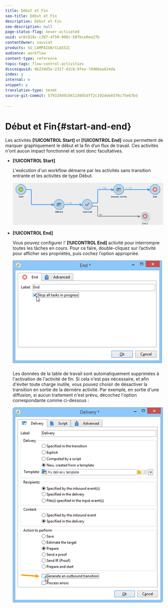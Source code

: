 ```yaml
---
title: Début et Fin
seo-title: Début et Fin
description: Début et Fin
seo-description: null
page-status-flag: never-activated
uuid: ec0c818c-c307-4f50-908c-507bce0ea27b
contentOwner: sauviat
products: SG_CAMPAIGN/CLASSIC
audience: workflow
content-type: reference
topic-tags: flow-control-activities
discoiquuid: 8b239d5e-2317-42c8-9fee-7d40bea624da
index: y
internal: n
snippet: y
translation-type: tm+mt
source-git-commit: 579329d9194115065dff2c192deb0376c75e67bd

---
```



# Début et Fin{#start-and-end}

Les activités **[!UICONTROL Start]** et **[!UICONTROL End]** vous permettent de marquer graphiquement le début et la fin d’un flux de travail. Ces activités n&#39;ont aucun impact fonctionnel et sont donc facultatives.

* **[!UICONTROL Start]**

   L&#39;exécution d&#39;un workflow démarre par les activités sans transition entrante et les activités de type Début.

   ![](assets/s_user_segmentation_start_stop.png)

* **[!UICONTROL End]**

   Vous pouvez configurer l’ **[!UICONTROL End]** activité pour interrompre toutes les tâches en cours. Pour ce faire, double-cliquez sur l’activité pour afficher ses propriétés, puis cochez l’option appropriée.

   ![](assets/s_user_segmentation_end.png)

   Les données de la table de travail sont automatiquement supprimées à l&#39;activation de l&#39;activité de fin. Si cela n&#39;est pas nécessaire, et afin d&#39;éviter toute charge inutile, vous pouvez choisir de désactiver la transition en sortie de la dernière activité. Par exemple, en sortie d&#39;une diffusion, si aucun traitement n&#39;est prévu, décochez l&#39;option correspondante comme ci-dessous :

   ![](assets/s_advuser_delivery_option_no_output.png)

